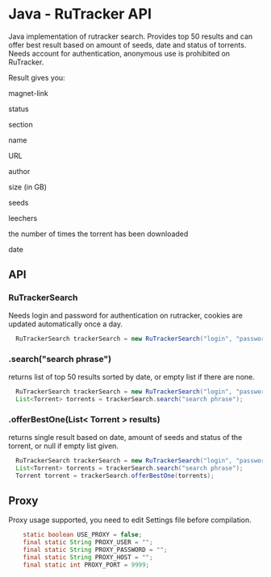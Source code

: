# Java - RuTracker API

Java implementation of rutracker search. Provides top 50 results and can offer best result based on amount of seeds, date and status of torrents.
Needs account for authentication, anonymous use is prohibited on RuTracker.

Result gives you:

  magnet-link

  status
  
  section
  
  name
  
  URL
  
  author
  
  size (in GB)
  
  seeds
  
  leechers
  
  the number of times the torrent has been downloaded
  
  date
 
## API

### RuTrackerSearch

Needs login and password for authentication on rutracker, cookies are updated automatically once a day.


```java
  RuTrackerSearch trackerSearch = new RuTrackerSearch("login", "password");
```

### .search("search phrase")
returns list of top 50 results sorted by date, or empty list if there are none.

```java
  RuTrackerSearch trackerSearch = new RuTrackerSearch("login", "password");
  List<Torrent> torrents = trackerSearch.search("search phrase");
```

### .offerBestOne(List< Torrent > results)
returns single result based on date, amount of seeds and status of the torrent, or null if empty list given.

```java
  RuTrackerSearch trackerSearch = new RuTrackerSearch("login", "password");
  List<Torrent> torrents = trackerSearch.search("search phrase");
  Torrent torrent = trackerSearch.offerBestOne(torrents);
```

## Proxy
Proxy usage supported, you need to edit Settings file before compilation.
```java
    static boolean USE_PROXY = false;
    final static String PROXY_USER = "";
    final static String PROXY_PASSWORD = "";
    final static String PROXY_HOST = "";
    final static int PROXY_PORT = 9999;
```
